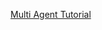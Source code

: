[Multi Agent Tutorial](https://github.com/langchain-ai/langgraph/blob/main/docs/docs/tutorials/multi_agent/agent_supervisor.ipynb)